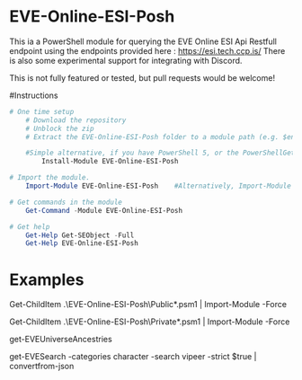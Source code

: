 EVE-Online-ESI-Posh
=============

This ia a PowerShell module for querying the EVE Online ESI Api Restfull endpoint using the endpoints provided here : https://esi.tech.ccp.is/ 
There is also some experimental support for integrating with Discord.  

This is not fully featured or tested, but pull requests would be welcome!

#Instructions

```powershell
# One time setup
    # Download the repository
    # Unblock the zip
    # Extract the EVE-Online-ESI-Posh folder to a module path (e.g. $env:USERPROFILE\Documents\WindowsPowerShell\Modules\)

    #Simple alternative, if you have PowerShell 5, or the PowerShellGet module:
        Install-Module EVE-Online-ESI-Posh

# Import the module.
    Import-Module EVE-Online-ESI-Posh    #Alternatively, Import-Module \\Path\To\EVE-Online-ESI-Posh

# Get commands in the module
    Get-Command -Module EVE-Online-ESI-Posh

# Get help
    Get-Help Get-SEObject -Full
    Get-Help EVE-Online-ESI-Posh
```

# Examples 
Get-ChildItem .\EVE-Online-ESI-Posh\Public\*.psm1 | Import-Module -Force 

Get-ChildItem .\EVE-Online-ESI-Posh\Private\*.psm1 | Import-Module -Force 


get-EVEUniverseAncestries

get-EVESearch -categories character -search vipeer -strict $true | convertfrom-json



#

